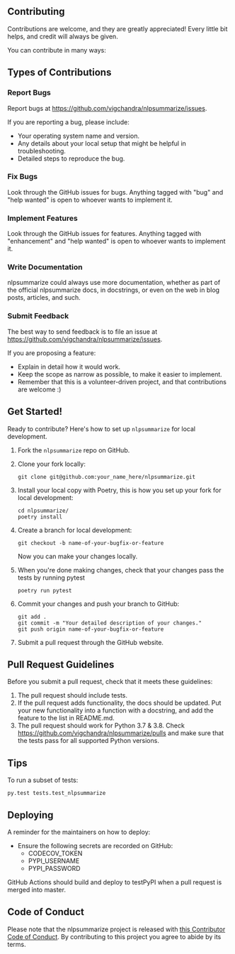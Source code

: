 
## Contributing

Contributions are welcome, and they are greatly appreciated! Every little bit
helps, and credit will always be given.

You can contribute in many ways:

## Types of Contributions


### Report Bugs

Report bugs at https://github.com/vigchandra/nlpsummarize/issues.

If you are reporting a bug, please include:

* Your operating system name and version.
* Any details about your local setup that might be helpful in troubleshooting.
* Detailed steps to reproduce the bug.

### Fix Bugs

Look through the GitHub issues for bugs. Anything tagged with "bug" and "help
wanted" is open to whoever wants to implement it.

### Implement Features

Look through the GitHub issues for features. Anything tagged with "enhancement"
and "help wanted" is open to whoever wants to implement it.

### Write Documentation

nlpsummarize could always use more documentation, whether as part of the
official nlpsummarize docs, in docstrings, or even on the web in blog posts,
articles, and such.

### Submit Feedback

The best way to send feedback is to file an issue at https://github.com/vigchandra/nlpsummarize/issues.

If you are proposing a feature:

* Explain in detail how it would work.
* Keep the scope as narrow as possible, to make it easier to implement.
* Remember that this is a volunteer-driven project, and that contributions
  are welcome :)

## Get Started!

Ready to contribute? Here's how to set up `nlpsummarize` for local development.

1. Fork the `nlpsummarize` repo on GitHub.

2. Clone your fork locally:

	```
	git clone git@github.com:your_name_here/nlpsummarize.git
	```

3. Install your local copy with Poetry, this is how you set up your fork for local development:

	```
	cd nlpsummarize/
	poetry install
	```

4. Create a branch for local development:

	```
	git checkout -b name-of-your-bugfix-or-feature
	```

   	Now you can make your changes locally.

5. When you're done making changes, check that your changes pass the tests by running pytest

	```
	poetry run pytest
	```

6. Commit your changes and push your branch to GitHub:

	```
	git add .
	git commit -m "Your detailed description of your changes."
	git push origin name-of-your-bugfix-or-feature
	```

7. Submit a pull request through the GitHub website.

## Pull Request Guidelines

Before you submit a pull request, check that it meets these guidelines:

1. The pull request should include tests.
2. If the pull request adds functionality, the docs should be updated. Put
   your new functionality into a function with a docstring, and add the
   feature to the list in README.md.
3. The pull request should work for Python 3.7 & 3.8. Check https://github.com/vigchandra/nlpsummarize/pulls and make sure that the tests pass for all supported Python versions.

## Tips

To run a subset of tests:

```
py.test tests.test_nlpsummarize
```

## Deploying

A reminder for the maintainers on how to deploy:

- Ensure the following secrets are recorded on GitHub:
	- CODECOV_TOKEN	
	- PYPI_USERNAME
 	- PYPI_PASSWORD	

 GitHub Actions should build and deploy to testPyPI when a pull request is merged into master.

## Code of Conduct

Please note that the nlpsummarize project is released with [this Contributor Code of Conduct](CONDUCT.md). By contributing to this project you agree to abide by its terms.
